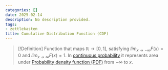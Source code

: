 ```yaml
---
categories: []
date: 2025-02-14
description: No description provided.
tags:
- zettlekasten
title: Cumulative Distribution Function (CDF)
---
```


> [!Definition]
> Function that maps $\mathbb{R} \rightarrow [0,1]$, satisfying $lim_{x\rightarrow -\infty} F(x) = 0$ and $lim_{x\rightarrow \infty} F(x) = 1$. In [continuous probability](continuous%20probability) it represents area under [Probability density function (PDF)](Probability%20density%20function%20(PDF)) from $-\infty$ to $x$.